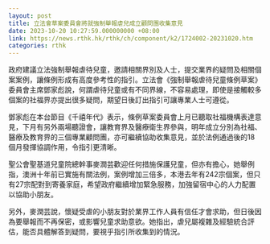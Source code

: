 ```yaml
---
layout: post
title: 立法會草案委員會將就強制舉報虐兒成立顧問團收集意見
date: 2023-10-20 10:27:59.000000000 +08:00
link: https://news.rthk.hk/rthk/ch/component/k2/1724002-20231020.htm
categories: rthk
---
```


政府建議立法強制舉報虐待兒童，邀請相關界別及人士，提交業界的疑問及相關個案案例，讓條例形成有高度參考性的指引。立法會《強制舉報虐待兒童條例草案》委員會主席鄧家彪說，何謂虐待兒童或有不同界線，不容易處理，即使是接觸較多個案的社福界亦提出很多疑問，期望日後訂出指引可讓專業人士可遵從。

鄧家彪在本台節目《千禧年代》表示，條例草案委員會上月已聽取社福機構表達意見，下月有另外兩場聽證會，讓教育界及醫療衛生界參與，明年成立分別為社福、醫療及教育界的三個專業顧問團，亦可繼續協助收集意見，並於法例通過後的18個月發揮協調作用，令指引更清晰。

聖公會聖基道兒童院總幹事麥潤芸歡迎任何措施保護兒童，但亦有擔心，她舉例指，澳洲十年前已實施有關法例，案例增加三倍多，本港去年有242宗個案，但只有27宗配對到寄養家庭，希望政府繼續增加緊急服務，加強留宿中心的人力配置以協助小朋友。

另外，麥潤芸說，懷疑受虐的小朋友對於業界工作人員有信任才會求助，但日後因為要舉報而不再保密，或影響兒童求助意欲。她指出，虐兒屬複雜及經驗統合評估，能否具體解答到疑問，要視乎指引所收集到的情況。

